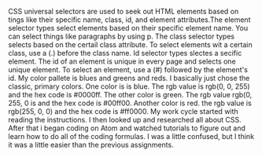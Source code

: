 CSS universal selectors are used to seek out HTML elements based on tings like their specific name, class, id, and element attributes.The element selector types select elements based on their specific element name. You can select things like paragraphs by using p. The class selector types selects based on the certail class attribute. To select elements wit a certain class, use a (.) before the class name. Id selector types slectes a secific element. The id of an element is unique in every page and selects one unique element. To select an element, use a (#) followed by the element's id.
My color pallete is blues and greens and reds. I basically just chose the classic, primary colors. One color is is blue. The rgb value is rgb(0, 0, 255) and the hex code is #0000ff. The other color is green. The rgb value rgb(0, 255, 0 is and the hex code is #00ff00. Another color is red. the rgb value is rgb(255, 0, 0) and the hex code is #ff0000.
My work cycle started with reading the instructions. I then looked up and researched all about CSS. After that i began coding on Atom and watched tutorials to figure out and learn how to do all of the coding formulas. I was a little confused, but I think it was a little easier than the previous assignments.
